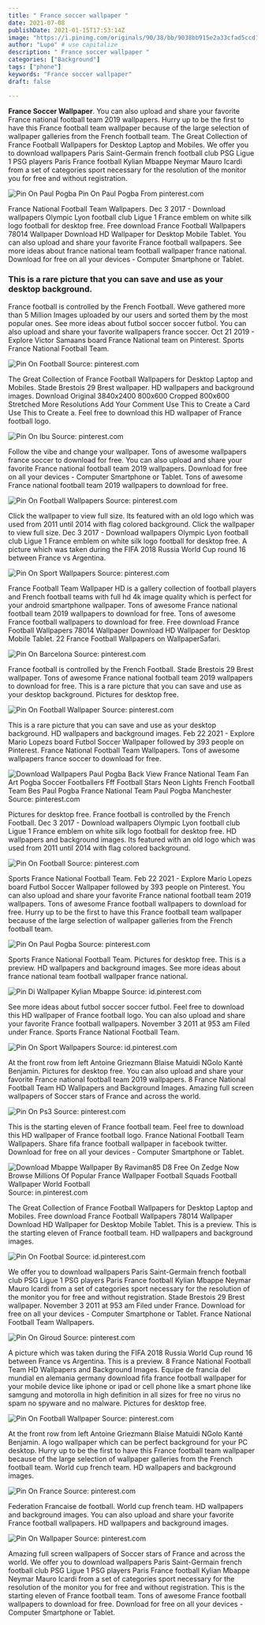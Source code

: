 ```yaml
---
title: " France soccer wallpaper "
date: 2021-07-08
publishDate: 2021-01-15T17:53:14Z
image: "https://i.pinimg.com/originals/90/38/bb/9038bb915e2a33cfad5ccd1219ae81e6.jpg"
author: "Lupo" # use capitalize
description: " France soccer wallpaper "
categories: ["Background"]
tags: ["phone"]
keywords: "France soccer wallpaper"
draft: false

---
```



**France Soccer Wallpaper**. You can also upload and share your favorite France national football team 2019 wallpapers. Hurry up to be the first to have this France football team wallpaper because of the large selection of wallpaper galleries from the French football team. The Great Collection of France Football Wallpapers for Desktop Laptop and Mobiles. We offer you to download wallpapers Paris Saint-Germain french football club PSG Ligue 1 PSG players Paris France football Kylian Mbappe Neymar Mauro Icardi from a set of categories sport necessary for the resolution of the monitor you for free and without registration.

![Pin On Paul Pogba](https://i.pinimg.com/originals/d5/44/c9/d544c9da933348940199ccbaa6116a42.jpg "Pin On Paul Pogba")
Pin On Paul Pogba From pinterest.com


France National Football Team Wallpapers. Dec 3 2017 - Download wallpapers Olympic Lyon football club Ligue 1 France emblem on white silk logo football for desktop free. Free download France Football Wallpapers 78014 Wallpaper Download HD Wallpaper for Desktop Mobile Tablet. You can also upload and share your favorite France football wallpapers. See more ideas about france national team football wallpaper france national. Download for free on all your devices - Computer Smartphone or Tablet.

### This is a rare picture that you can save and use as your desktop background.

France football is controlled by the French Football. Weve gathered more than 5 Million Images uploaded by our users and sorted them by the most popular ones. See more ideas about futbol soccer soccer futbol. You can also upload and share your favorite wallpapers france soccer. Oct 21 2019 - Explore Victor Samaans board France National team on Pinterest. Sports France National Football Team.


![Pin On Football](https://i.pinimg.com/originals/bc/db/21/bcdb218c9192914c4303639de9d9a66a.png "Pin On Football")
Source: pinterest.com

The Great Collection of France Football Wallpapers for Desktop Laptop and Mobiles. Stade Brestois 29 Brest wallpaper. HD wallpapers and background images. Download Original 3840x2400 800x600 Cropped 800x600 Stretched More Resolutions Add Your Comment Use This to Create a Card Use This to Create a. Feel free to download this HD wallpaper of France football logo.

![Pin On Ibu](https://i.pinimg.com/564x/1c/f7/11/1cf7114866c8b9805462ba25bb3a6d91.jpg "Pin On Ibu")
Source: pinterest.com

Follow the vibe and change your wallpaper. Tons of awesome wallpapers france soccer to download for free. You can also upload and share your favorite France national football team 2019 wallpapers. Download for free on all your devices - Computer Smartphone or Tablet. Tons of awesome France national football team 2019 wallpapers to download for free.

![Pin On Football Wallpapers](https://i.pinimg.com/originals/38/6b/d6/386bd6f6122f7c3275bcd96b9a231a4e.jpg "Pin On Football Wallpapers")
Source: pinterest.com

Click the wallpaper to view full size. Its featured with an old logo which was used from 2011 until 2014 with flag colored background. Click the wallpaper to view full size. Dec 3 2017 - Download wallpapers Olympic Lyon football club Ligue 1 France emblem on white silk logo football for desktop free. A picture which was taken during the FIFA 2018 Russia World Cup round 16 between France vs Argentina.

![Pin On Sport Wallpapers](https://i.pinimg.com/originals/88/fc/2f/88fc2fabd4c1f6d7ac28095d6872898f.png "Pin On Sport Wallpapers")
Source: pinterest.com

France Football Team Wallpaper HD is a gallery collection of football players and French football teams with full hd 4k image quality which is perfect for your android smartphone wallpaper. Tons of awesome France national football team 2019 wallpapers to download for free. Tons of awesome France football wallpapers to download for free. Free download France Football Wallpapers 78014 Wallpaper Download HD Wallpaper for Desktop Mobile Tablet. 22 France Football Wallpapers on WallpaperSafari.

![Pin On Barcelona](https://i.pinimg.com/736x/43/a9/58/43a958ad5930330e9d0fd6aab6bfcf5a.jpg "Pin On Barcelona")
Source: pinterest.com

France football is controlled by the French Football. Stade Brestois 29 Brest wallpaper. Tons of awesome France national football team 2019 wallpapers to download for free. This is a rare picture that you can save and use as your desktop background. Pictures for desktop free.

![Pin On Football Wallpaper](https://i.pinimg.com/originals/76/60/a3/7660a3081b4dacc0594fafba7e132f32.jpg "Pin On Football Wallpaper")
Source: pinterest.com

This is a rare picture that you can save and use as your desktop background. HD wallpapers and background images. Feb 22 2021 - Explore Mario Lopezs board Futbol Soccer Wallpaper followed by 393 people on Pinterest. France National Football Team Wallpapers. Tons of awesome wallpapers france soccer to download for free.

![Download Wallpapers Paul Pogba Back View France National Team Fan Art Pogba Soccer Footballers Fff Football Stars Neon Lights French Football Team Bes Paul Pogba France National Team Paul Pogba Manchester](https://i.pinimg.com/originals/e2/6d/b0/e26db04c7f1151723b75e33be029f336.png "Download Wallpapers Paul Pogba Back View France National Team Fan Art Pogba Soccer Footballers Fff Football Stars Neon Lights French Football Team Bes Paul Pogba France National Team Paul Pogba Manchester")
Source: pinterest.com

Pictures for desktop free. France football is controlled by the French Football. Dec 3 2017 - Download wallpapers Olympic Lyon football club Ligue 1 France emblem on white silk logo football for desktop free. HD wallpapers and background images. Its featured with an old logo which was used from 2011 until 2014 with flag colored background.

![Pin On Football](https://i.pinimg.com/474x/4f/f0/39/4ff039ef90c26f5061f4c2dc66c0f736.jpg "Pin On Football")
Source: pinterest.com

Sports France National Football Team. Feb 22 2021 - Explore Mario Lopezs board Futbol Soccer Wallpaper followed by 393 people on Pinterest. You can also upload and share your favorite France national football team 2019 wallpapers. Tons of awesome France football wallpapers to download for free. Hurry up to be the first to have this France football team wallpaper because of the large selection of wallpaper galleries from the French football team.

![Pin On Paul Pogba](https://i.pinimg.com/originals/d5/44/c9/d544c9da933348940199ccbaa6116a42.jpg "Pin On Paul Pogba")
Source: pinterest.com

Sports France National Football Team. Pictures for desktop free. This is a preview. HD wallpapers and background images. See more ideas about france national team football wallpaper france national.

![Pin Di Wallpaper Kylian Mbappe](https://i.pinimg.com/736x/f2/4e/ee/f24eee73dc7a962c50594ff379240480.jpg "Pin Di Wallpaper Kylian Mbappe")
Source: id.pinterest.com

See more ideas about futbol soccer soccer futbol. Feel free to download this HD wallpaper of France football logo. You can also upload and share your favorite France football wallpapers. November 3 2011 at 953 am Filed under France. Sports France National Football Team.

![Pin On Sport Wallpapers](https://i.pinimg.com/originals/5e/4b/c3/5e4bc3b44d4840aad01470694ea2e365.png "Pin On Sport Wallpapers")
Source: id.pinterest.com

At the front row from left Antoine Griezmann Blaise Matuidi NGolo Kanté Benjamin. Pictures for desktop free. You can also upload and share your favorite France national football team 2019 wallpapers. 8 France National Football Team HD Wallpapers and Background Images. Amazing full screen wallpapers of Soccer stars of France and across the world.

![Pin On Ps3](https://i.pinimg.com/736x/f3/a9/54/f3a954a7ed9fe80ed27b0343e4ae8626.jpg "Pin On Ps3")
Source: pinterest.com

This is the starting eleven of France football team. Feel free to download this HD wallpaper of France football logo. France National Football Team Wallpapers. Share fifa france football wallpaper in facebook twitter. Download for free on all your devices - Computer Smartphone or Tablet.

![Download Mbappe Wallpaper By Raviman85 D8 Free On Zedge Now Browse Millions Of Popular France Wallpaper Football Squads Football Wallpaper World Football](https://i.pinimg.com/736x/83/52/c3/8352c3deea8975089cca97737f19c067.jpg "Download Mbappe Wallpaper By Raviman85 D8 Free On Zedge Now Browse Millions Of Popular France Wallpaper Football Squads Football Wallpaper World Football")
Source: in.pinterest.com

The Great Collection of France Football Wallpapers for Desktop Laptop and Mobiles. Free download France Football Wallpapers 78014 Wallpaper Download HD Wallpaper for Desktop Mobile Tablet. This is a preview. This is the starting eleven of France football team. HD wallpapers and background images.

![Pin On Footbal](https://i.pinimg.com/originals/c5/bf/7c/c5bf7ce1680611aa04c515a58e08384f.jpg "Pin On Footbal")
Source: id.pinterest.com

We offer you to download wallpapers Paris Saint-Germain french football club PSG Ligue 1 PSG players Paris France football Kylian Mbappe Neymar Mauro Icardi from a set of categories sport necessary for the resolution of the monitor you for free and without registration. Stade Brestois 29 Brest wallpaper. November 3 2011 at 953 am Filed under France. Download for free on all your devices - Computer Smartphone or Tablet. France National Football Team Wallpapers.

![Pin On Giroud](https://i.pinimg.com/originals/4c/cd/e9/4ccde9404d16b99abade577a7e7bc646.png "Pin On Giroud")
Source: pinterest.com

A picture which was taken during the FIFA 2018 Russia World Cup round 16 between France vs Argentina. This is a preview. 8 France National Football Team HD Wallpapers and Background Images. Equipe de francia del mundial en alemania germany download fifa france football wallpaper for your mobile device like iphone or ipad or cell phone like a smart phone like samgung and motorolla in high definition in all sizes for free no virus no spam no spyware and no malware. Pictures for desktop free.

![Pin On Football Wallpaper](https://i.pinimg.com/736x/f3/97/b5/f397b5b2f288c99c13cdbcce2ca3b95f.jpg "Pin On Football Wallpaper")
Source: pinterest.com

At the front row from left Antoine Griezmann Blaise Matuidi NGolo Kanté Benjamin. A logo wallpaper which can be perfect background for your PC desktop. Hurry up to be the first to have this France football team wallpaper because of the large selection of wallpaper galleries from the French football team. World cup french team. HD wallpapers and background images.

![Pin On France](https://i.pinimg.com/originals/9e/92/b5/9e92b5b4efa5b1f5c9187750c8bd1d83.jpg "Pin On France")
Source: pinterest.com

Federation Francaise de football. World cup french team. HD wallpapers and background images. You can also upload and share your favorite France football wallpapers. HD wallpapers and background images.

![Pin On Wallpaper](https://i.pinimg.com/originals/90/38/bb/9038bb915e2a33cfad5ccd1219ae81e6.jpg "Pin On Wallpaper")
Source: pinterest.com

Amazing full screen wallpapers of Soccer stars of France and across the world. We offer you to download wallpapers Paris Saint-Germain french football club PSG Ligue 1 PSG players Paris France football Kylian Mbappe Neymar Mauro Icardi from a set of categories sport necessary for the resolution of the monitor you for free and without registration. This is the starting eleven of France football team. Tons of awesome France football wallpapers to download for free. Download for free on all your devices - Computer Smartphone or Tablet.

